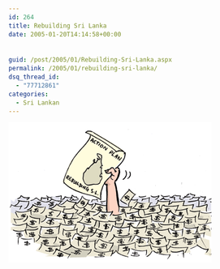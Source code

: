 ```yaml
---
id: 264
title: Rebuilding Sri Lanka
date: 2005-01-20T14:14:58+00:00


guid: /post/2005/01/Rebuilding-Sri-Lanka.aspx
permalink: /2005/01/rebuilding-sri-lanka/
dsq_thread_id:
  - "77712861"
categories:
  - Sri Lankan
---
```

<img height="277" alt="Rebuild Sri Lanka" src="/wp-content/uploads/contentbinary/cartoonl.gif" width="400" border="0" />